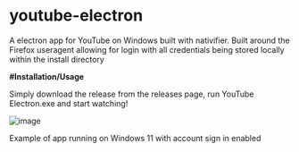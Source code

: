 # youtube-electron
A electron app for YouTube on Windows built with nativifier. 
Built around the Firefox useragent allowing for login with all credentials being stored locally within the install directory

**#Installation/Usage**



Simply download the release from the releases page, run YouTube Electron.exe and start watching!





![image](https://user-images.githubusercontent.com/19805594/200232880-b2d16d20-54ba-4070-b8dc-925ee048a235.png)



Example of app running on Windows 11 with account sign in enabled
